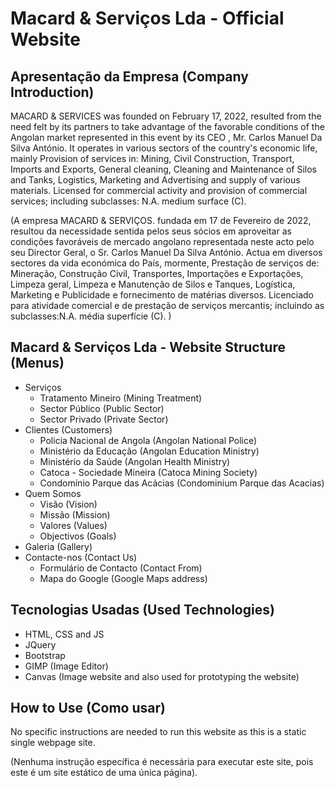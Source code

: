 # Macard & Serviços Lda - Official Website
## Apresentação da Empresa (Company Introduction)
MACARD & SERVICES was founded on February 17, 2022, resulted from the need felt by its partners to take advantage of the favorable conditions of the Angolan market represented in this event by its CEO , Mr. Carlos Manuel Da Silva António. It operates in various sectors of the country's economic life, mainly Provision of services in: Mining, Civil Construction, Transport, Imports and Exports, General cleaning, Cleaning and Maintenance of Silos and Tanks, Logistics, Marketing and Advertising and supply of various materials. Licensed for commercial activity and provision of commercial services; including subclasses: N.A. medium surface (C).

(A empresa MACARD & SERVIÇOS. fundada em 17 de Fevereiro de 2022, resultou da necessidade sentida pelos seus sócios em aproveitar as condições favoráveis de mercado angolano representada neste acto pelo seu Director Geral, o Sr. Carlos Manuel Da Silva António. Actua em diversos sectores da vida económica do País, mormente, Prestação de serviços de: Mineração, Construção Civil, Transportes, Importações e Exportações, Limpeza geral, Limpeza e Manutenção de Silos e Tanques, Logística, Marketing e Publicidade e fornecimento de matérias diversos.  Licenciado para atividade comercial e de prestação de serviços mercantis; incluindo as subclasses:N.A. média superfície (C). )

## Macard & Serviços Lda - Website Structure (Menus)
- Serviços
    + Tratamento Mineiro (Mining Treatment)
    + Sector Público (Public Sector)
    + Sector Privado (Private Sector)
- Clientes (Customers)
    + Policia Nacional de Angola (Angolan National Police)
    + Ministério da Educação (Angolan Education Ministry)
    + Ministério da Saúde (Angolan Health Ministry)
    + Catoca - Sociedade Mineira (Catoca Mining Society)
    + Condomínio Parque das Acácias (Condominium Parque das Acacias)
- Quem Somos
    + Visão (Vision)
    + Missão (Mission)
    + Valores (Values)
    + Objectivos (Goals)
- Galeria (Gallery)
- Contacte-nos (Contact Us)
    + Formulário de Contacto (Contact From)
    + Mapa do Google (Google Maps address)

## Tecnologias Usadas (Used Technologies)
- HTML, CSS and JS
- JQuery
- Bootstrap
- GIMP (Image Editor)
- Canvas (Image website and also used for prototyping the website)

## How to Use (Como usar)
No specific instructions are needed to run this website as this is a static single webpage site.

(Nenhuma instrução específica é necessária para executar este site, pois este é um site estático de uma única página).
